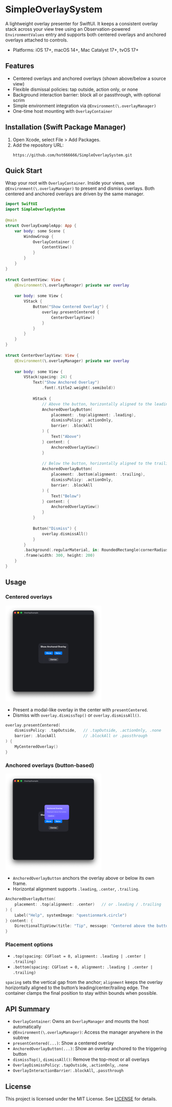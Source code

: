 # SimpleOverlaySystem

A lightweight overlay presenter for SwiftUI. It keeps a consistent overlay stack across your view tree using an Observation-powered `EnvironmentValues` entry and supports both centered overlays and anchored overlays attached to controls.

- Platforms: iOS 17+, macOS 14+, Mac Catalyst 17+, tvOS 17+

## Features

- Centered overlays and anchored overlays (shown above/below a source view)
- Flexible dismissal policies: tap outside, action only, or none
- Background interaction barrier: block all or passthrough, with optional scrim
- Simple environment integration via `@Environment(\.overlayManager)`
- One-time host mounting with `OverlayContainer`

## Installation (Swift Package Manager)

1. Open Xcode, select File > Add Packages.
2. Add the repository URL:
   ```plain
   https://github.com/hot666666/SimpleOverlaySystem.git
   ```

## Quick Start

Wrap your root with `OverlayContainer`. Inside your views, use `@Environment(\.overlayManager)` to present and dismiss overlays. Both centered and anchored overlays are driven by the same manager.

```swift
import SwiftUI
import SimpleOverlaySystem

@main
struct OverlayExampleApp: App {
    var body: some Scene {
        WindowGroup {
            OverlayContainer {
                ContentView()
            }
        }
    }
}

struct ContentView: View {
    @Environment(\.overlayManager) private var overlay

    var body: some View {
        VStack {
            Button("Show Centered Overlay") {
                overlay.presentCentered {
                    CenterOverlayView()
                }
            }
        }
    }
}

struct CenterOverlayView: View {
    @Environment(\.overlayManager) private var overlay

    var body: some View {
        VStack(spacing: 24) {
            Text("Show Anchored Overlay")
                .font(.title2.weight(.semibold))

            HStack {
                // Above the button, horizontally aligned to the leading edge
                AnchoredOverlayButton(
                    placement: .top(alignment: .leading),
                    dismissPolicy: .actionOnly,
                    barrier: .blockAll
                ) {
                    Text("Above")
                } content: {
                    AnchoredOverlayView()
                }

                // Below the button, horizontally aligned to the trailing edge
                AnchoredOverlayButton(
                    placement: .bottom(alignment: .trailing),
                    dismissPolicy: .actionOnly,
                    barrier: .blockAll
                ) {
                    Text("Below")
                } content: {
                    AnchoredOverlayView()
                }
            }

            Button("Dismiss") {
                overlay.dismissAll()
            }
        }
        .background(.regularMaterial, in: RoundedRectangle(cornerRadius: 18, style: .continuous))
        .frame(width: 300, height: 200)
    }
}
```

## Usage

### Centered overlays

<img src="resource/centered.png" alt="Centered Overlay Example" width="300" height="300">

- Present a modal-like overlay in the center with `presentCentered`.
- Dismiss with `overlay.dismissTop()` or `overlay.dismissAll()`.

```swift
overlay.presentCentered(
    dismissPolicy: .tapOutside,   // .tapOutside, .actionOnly, .none
    barrier: .blockAll            // .blockAll or .passthrough
) {
    MyCenteredOverlay()
}
```

### Anchored overlays (button-based)

<img src="resource/anchored.png" alt="Anchored Overlay Example" width="300" height="300">

- `AnchoredOverlayButton` anchors the overlay above or below its own frame.
- Horizontal alignment supports `.leading`, `.center`, `.trailing`.

```swift
AnchoredOverlayButton(
    placement: .top(alignment: .center)   // or .leading / .trailing
) {
    Label("Help", systemImage: "questionmark.circle")
} content: {
    DirectionalTipView(title: "Tip", message: "Centered above the button.")
}
```

### Placement options

- `.top(spacing: CGFloat = 0, alignment: .leading | .center | .trailing)`
- `.bottom(spacing: CGFloat = 0, alignment: .leading | .center | .trailing)`

`spacing` sets the vertical gap from the anchor; `alignment` keeps the overlay horizontally aligned to the button’s leading/center/trailing edge. The container clamps the final position to stay within bounds when possible.

## API Summary

- `OverlayContainer`: Owns an `OverlayManager` and mounts the host automatically
- `@Environment(\.overlayManager)`: Access the manager anywhere in the subtree
- `presentCentered(...)`: Show a centered overlay
- `AnchoredOverlayButton(...)`: Show an overlay anchored to the triggering button
- `dismissTop()`, `dismissAll()`: Remove the top-most or all overlays
- `OverlayDismissPolicy`: `.tapOutside`, `.actionOnly`, `.none`
- `OverlayInteractionBarrier`: `.blockAll`, `.passthrough`

## License

This project is licensed under the MIT License. See [LICENSE](LICENSE) for details.
